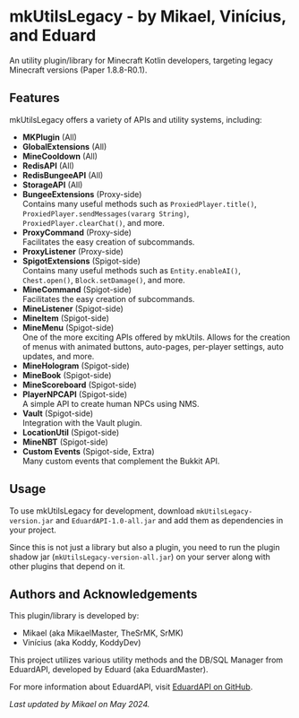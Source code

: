 # mkUtilsLegacy - by Mikael, Vinícius, and Eduard

An utility plugin/library for Minecraft Kotlin developers, targeting legacy Minecraft versions (Paper 1.8.8-R0.1).

## Features

mkUtilsLegacy offers a variety of APIs and utility systems, including:

- **MKPlugin** (All)
- **GlobalExtensions** (All)
- **MineCooldown** (All)
- **RedisAPI** (All)
- **RedisBungeeAPI** (All)
- **StorageAPI** (All)
- **BungeeExtensions** (Proxy-side)  
  Contains many useful methods such as `ProxiedPlayer.title()`, `ProxiedPlayer.sendMessages(vararg String)`, `ProxiedPlayer.clearChat()`, and more.
- **ProxyCommand** (Proxy-side)  
  Facilitates the easy creation of subcommands.
- **ProxyListener** (Proxy-side)
- **SpigotExtensions** (Spigot-side)  
  Contains many useful methods such as `Entity.enableAI()`, `Chest.open()`, `Block.setDamage()`, and more.
- **MineCommand** (Spigot-side)  
  Facilitates the easy creation of subcommands.
- **MineListener** (Spigot-side)
- **MineItem** (Spigot-side)
- **MineMenu** (Spigot-side)  
  One of the more exciting APIs offered by mkUtils. Allows for the creation of menus with animated buttons, auto-pages, per-player settings, auto updates, and more.
- **MineHologram** (Spigot-side)
- **MineBook** (Spigot-side)
- **MineScoreboard** (Spigot-side)
- **PlayerNPCAPI** (Spigot-side)  
  A simple API to create human NPCs using NMS.
- **Vault** (Spigot-side)  
  Integration with the Vault plugin.
- **LocationUtil** (Spigot-side)
- **MineNBT** (Spigot-side)
- **Custom Events** (Spigot-side, Extra)  
  Many custom events that complement the Bukkit API.

## Usage

To use mkUtilsLegacy for development, download `mkUtilsLegacy-version.jar` and `EduardAPI-1.0-all.jar` and add them as dependencies in your project. 

Since this is not just a library but also a plugin, you need to run the plugin shadow jar (`mkUtilsLegacy-version-all.jar`) on your server along with other plugins that depend on it.

## Authors and Acknowledgements

This plugin/library is developed by:
- Mikael (aka MikaelMaster, TheSrMK, SrMK)
- Vinícius (aka Koddy, KoddyDev)

This project utilizes various utility methods and the DB/SQL Manager from EduardAPI, developed by Eduard (aka EduardMaster).

For more information about EduardAPI, visit [EduardAPI on GitHub](https://github.com/EduardMaster/EduardAPI).

*Last updated by Mikael on May 2024.*
